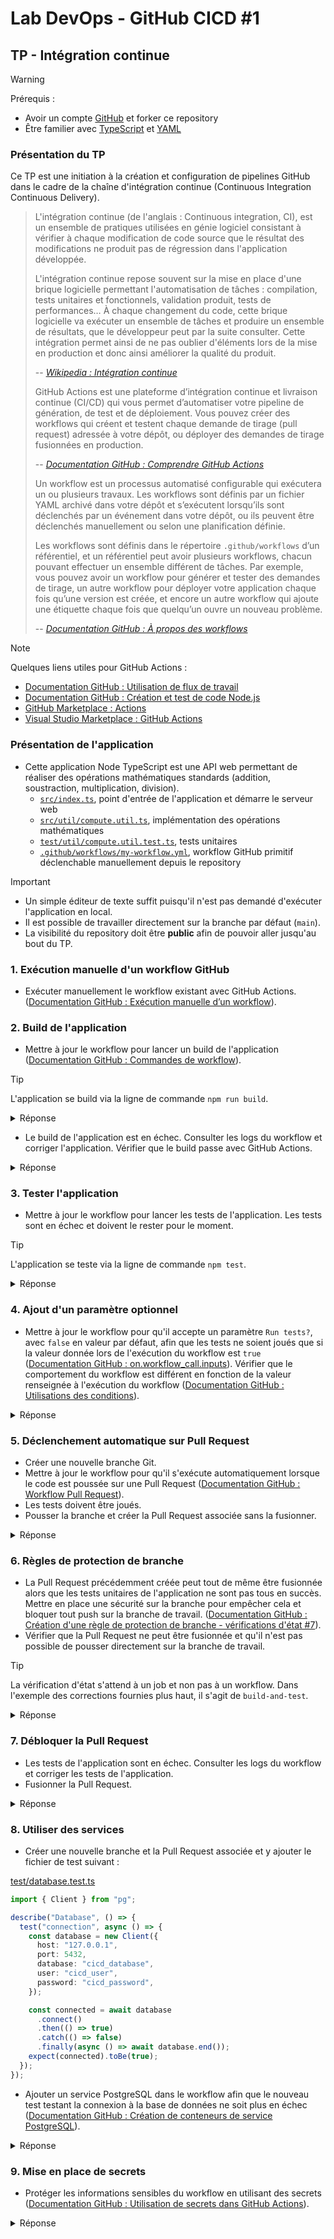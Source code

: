 # Lab DevOps - GitHub CICD #1 

## TP - Intégration continue

> [!WARNING]
> Prérequis :
>
> - Avoir un compte [GitHub](https://github.com/) et forker ce repository
> - Être familier avec [TypeScript](https://www.typescriptlang.org/) et [YAML](https://yaml.org/)

### Présentation du TP

Ce TP est une initiation à la création et configuration de pipelines GitHub dans le cadre de la chaîne d'intégration continue (Continuous Integration Continuous Delivery).

> L'intégration continue (de l'anglais : Continuous integration, CI), est un ensemble de pratiques utilisées en génie logiciel consistant à vérifier à chaque modification de code source que le résultat des modifications ne produit pas de régression dans l'application développée.
>
> L'intégration continue repose souvent sur la mise en place d'une brique logicielle permettant l'automatisation de tâches : compilation, tests unitaires et fonctionnels, validation produit, tests de performances… À chaque changement du code, cette brique logicielle va exécuter un ensemble de tâches et produire un ensemble de résultats, que le développeur peut par la suite consulter. Cette intégration permet ainsi de ne pas oublier d'éléments lors de la mise en production et donc ainsi améliorer la qualité du produit.
>
> -- <cite>[Wikipedia : Intégration continue](https://fr.wikipedia.org/wiki/Int%C3%A9gration_continue)</cite>
>
> GitHub Actions est une plateforme d’intégration continue et livraison continue (CI/CD) qui vous permet d’automatiser votre pipeline de génération, de test et de déploiement. Vous pouvez créer des workflows qui créent et testent chaque demande de tirage (pull request) adressée à votre dépôt, ou déployer des demandes de tirage fusionnées en production.
>
> -- <cite>[Documentation GitHub : Comprendre GitHub Actions](https://docs.github.com/fr/actions/learn-github-actions/understanding-github-actions#vue-densemble)</cite>
>
> Un workflow est un processus automatisé configurable qui exécutera un ou plusieurs travaux. Les workflows sont définis par un fichier YAML archivé dans votre dépôt et s’exécutent lorsqu’ils sont déclenchés par un événement dans votre dépôt, ou ils peuvent être déclenchés manuellement ou selon une planification définie.
>
> Les workflows sont définis dans le répertoire `.github/workflows` d’un référentiel, et un référentiel peut avoir plusieurs workflows, chacun pouvant effectuer un ensemble différent de tâches. Par exemple, vous pouvez avoir un workflow pour générer et tester des demandes de tirage, un autre workflow pour déployer votre application chaque fois qu’une version est créée, et encore un autre workflow qui ajoute une étiquette chaque fois que quelqu’un ouvre un nouveau problème.
>
> -- <cite>[Documentation GitHub : À propos des workflows](https://docs.github.com/fr/actions/using-workflows/about-workflows#about-workflows)</cite>

> [!NOTE]
> Quelques liens utiles pour GitHub Actions :
>
> - [Documentation GitHub : Utilisation de flux de travail](https://docs.github.com/en/actions/using-workflows)
> - [Documentation GitHub : Création et test de code Node.js](https://docs.github.com/en/actions/automating-builds-and-tests/building-and-testing-nodejs)
> - [GitHub Marketplace : Actions](https://github.com/marketplace?type=actions)
> - [Visual Studio Marketplace : GitHub Actions](https://marketplace.visualstudio.com/items?itemName=GitHub.vscode-github-actions)

### Présentation de l'application

- Cette application Node TypeScript est une API web permettant de réaliser des opérations mathématiques standards (addition, soustraction, multiplication, division).
  - [`src/index.ts`](src/index.ts), point d'entrée de l'application et démarre le serveur web
  - [`src/util/compute.util.ts`](src/util/compute.util.ts), implémentation des opérations mathématiques
  - [`test/util/compute.util.test.ts`](test/util/compute.util.test.ts), tests unitaires
  - [`.github/workflows/my-workflow.yml`](.github/workflows/my-workflow.yml), workflow GitHub primitif déclenchable manuellement depuis le repository

> [!IMPORTANT]
>
> - Un simple éditeur de texte suffit puisqu'il n'est pas demandé d'exécuter l'application en local.
> - Il est possible de travailler directement sur la branche par défaut (`main`).
> - La visibilité du repository doit être **public** afin de pouvoir aller jusqu'au bout du TP.

### 1. Exécution manuelle d'un workflow GitHub

- Exécuter manuellement le workflow existant avec GitHub Actions. ([Documentation GitHub : Exécution manuelle d’un workflow](https://docs.github.com/fr/actions/using-workflows/manually-running-a-workflow)).

### 2. Build de l'application

- Mettre à jour le workflow pour lancer un build de l'application ([Documentation GitHub : Commandes de workflow](https://docs.github.com/fr/actions/using-workflows/workflow-commands-for-github-actions)).

> [!TIP]
> L'application se build via la ligne de commande `npm run build`.

<details>
<summary>Réponse</summary>
<b>my-workflow.yml</b>

```yaml
name: Manual build
on:
  workflow_dispatch:

jobs:
  build:
    runs-on: ubuntu-latest

    steps:
      - name: Checkout repository
        uses: actions/checkout@v4

      - name: Set up Node.js
        uses: actions/setup-node@v4
        with:
          node-version: "16"

      - name: Install dependencies
        run: npm install

      - name: Build application
        run: npm run build
```

</details>

- Le build de l'application est en échec. Consulter les logs du workflow et corriger l'application. Vérifier que le build passe avec GitHub Actions.

<details>
<summary>Réponse</summary>
<b>index.ts</b>

```ts
...
app.get("/minus/:a/:b", (request: Request, response: Response) => {
  ...
  const b = parseInt(request.params.b);
  ...
});
...
```

</details>

### 3. Tester l'application

- Mettre à jour le workflow pour lancer les tests de l'application. Les tests sont en échec et doivent le rester pour le moment.

> [!TIP]
> L'application se teste via la ligne de commande `npm test`.

<details>
<summary>Réponse</summary>
<b>my-workflow.yml</b>

```yaml
name: Manual build & test
on:
  workflow_dispatch:

jobs:
  build-and-test:
    runs-on: ubuntu-latest

    steps:
      - name: Checkout repository
        uses: actions/checkout@v4

      - name: Set up Node.js
        uses: actions/setup-node@v4
        with:
          node-version: "16"

      - name: Install dependencies
        run: npm install

      - name: Build application
        run: npm run build

      - name: Test application
        run: npm test
```

</details>

### 4. Ajout d'un paramètre optionnel

- Mettre à jour le workflow pour qu'il accepte un paramètre `Run tests?`, avec `false` en valeur par défaut, afin que les tests ne soient joués que si la valeur donnée lors de l'exécution du workflow est `true` ([Documentation GitHub : on.workflow_call.inputs](https://docs.github.com/fr/enterprise-cloud@latest/actions/using-workflows/workflow-syntax-for-github-actions#onworkflow_callinputs)). Vérifier que le comportement du workflow est différent en fonction de la valeur renseignée à l'exécution du workflow ([Documentation GitHub : Utilisations des conditions](https://docs.github.com/fr/actions/using-jobs/using-conditions-to-control-job-execution)).

<details>
<summary>Réponse</summary>
<b>my-workflow.yml</b>

```yaml
name: Manual build & test
on:
  workflow_dispatch:
    inputs:
      run-tests:
        description: "Run tests?"
        required: true
        default: "false"

jobs:
  build-and-test:
    runs-on: ubuntu-latest

    steps:
      - name: Checkout repository
        uses: actions/checkout@v4

      - name: Set up Node.js
        uses: actions/setup-node@v4
        with:
          node-version: "16"

      - name: Install dependencies
        run: npm install

      - name: Build application
        run: npm run build

      - name: Test application
        if: ${{ github.event.inputs.run-tests == 'true' }}
        run: npm test
```

</details>

### 5. Déclenchement automatique sur Pull Request

- Créer une nouvelle branche Git.
- Mettre à jour le workflow pour qu'il s'exécute automatiquement lorsque le code est poussée sur une Pull Request ([Documentation GitHub : Workflow Pull Request](https://docs.github.com/fr/actions/using-workflows/events-that-trigger-workflows#pull_request)).
- Les tests doivent être joués.
- Pousser la branche et créer la Pull Request associée sans la fusionner.

<details>
<summary>Réponse</summary>
<b>my-workflow.yml</b>

```yaml
name: Manual or PR build & test
on:
  workflow_dispatch:
    inputs:
      run-tests:
        description: "Run tests?"
        required: true
        default: "false"
  pull_request:
    types: [opened, synchronize, reopened]

jobs:
  build-and-test:
    runs-on: ubuntu-latest

    steps:
      - name: Checkout repository
        uses: actions/checkout@v4

      - name: Set up Node.js
        uses: actions/setup-node@v4
        with:
          node-version: "16"

      - name: Install dependencies
        run: npm install

      - name: Build application
        run: npm run build

      - name: Test application
        if: ${{ github.event.inputs.run-tests == 'true' || github.event_name == 'pull_request' }}
        run: npm test
```

</details>

### 6. Règles de protection de branche

- La Pull Request précédemment créée peut tout de même être fusionnée alors que les tests unitaires de l'application ne sont pas tous en succès. Mettre en place une sécurité sur la branche pour empêcher cela et bloquer tout push sur la branche de travail. ([Documentation GitHub : Création d'une règle de protection de branche - vérifications d'état #7](https://docs.github.com/fr/repositories/configuring-branches-and-merges-in-your-repository/managing-protected-branches/managing-a-branch-protection-rule#creating-a-branch-protection-rule)).
- Vérifier que la Pull Request ne peut être fusionnée et qu'il n'est pas possible de pousser directement sur la branche de travail.

> [!TIP]
> La vérification d'état s'attend à un job et non pas à un workflow. Dans l'exemple des corrections fournies plus haut, il s'agit de `build-and-test`.

<details>
<summary>Réponse</summary>

- Aller dans **Settings > Branches**.
- Cliquer sur **Add classic branch protection rule**.
- Saisir le nom de votre branche sur laquelle les Pull Requests seront fusionnées.
- Cocher **Require a pull request before merging**.
- Cocher **Require status checks to pass before merging**.
  - Chercher le nom du job et l'ajouter.
- Cliquer sur le bouton **Create** tout en bas.
</details>

### 7. Débloquer la Pull Request

- Les tests de l'application sont en échec. Consulter les logs du workflow et corriger les tests de l'application.
- Fusionner la Pull Request.

<details>
<summary>Réponse</summary>
<b>compute.util.ts</b>

```ts
static minus(a: number, b: number): number {
  return a - b;
}
```

</details>

### 8. Utiliser des services

- Créer une nouvelle branche et la Pull Request associée et y ajouter le fichier de test suivant :

[test/database.test.ts](test/database.test.ts)

```ts
import { Client } from "pg";

describe("Database", () => {
  test("connection", async () => {
    const database = new Client({
      host: "127.0.0.1",
      port: 5432,
      database: "cicd_database",
      user: "cicd_user",
      password: "cicd_password",
    });

    const connected = await database
      .connect()
      .then(() => true)
      .catch(() => false)
      .finally(async () => await database.end());
    expect(connected).toBe(true);
  });
});
```

- Ajouter un service PostgreSQL dans le workflow afin que le nouveau test testant la connexion à la base de données ne soit plus en échec ([Documentation GitHub : Création de conteneurs de service PostgreSQL](https://docs.github.com/fr/actions/using-containerized-services/creating-postgresql-service-containers)).

<details>
<summary>Réponse</summary>
<b>my-workflow.yml</b>

```yaml
...
jobs:
  build-and-test:
    runs-on: ubuntu-latest
    services:
      postgres:
        image: postgres:latest
        env:
          POSTGRES_DB: "cicd_database"
          POSTGRES_USER: "cicd_user"
          POSTGRES_PASSWORD: "cicd_password"
        ports:
          - 5432:5432
        options: >-
          --health-cmd pg_isready
          --health-interval 10s
          --health-timeout 5s
          --health-retries 5
    ...
```

</details>

### 9. Mise en place de secrets

- Protéger les informations sensibles du workflow en utilisant des secrets ([Documentation GitHub : Utilisation de secrets dans GitHub Actions](https://docs.github.com/fr/actions/security-guides/using-secrets-in-github-actions)).

<details>
<summary>Réponse</summary>
<b>my-workflow.yml</b>

```yaml
---
POSTGRES_DB: ${{ secrets.CICD_POSTGRES_DB }}
POSTGRES_USER: ${{ secrets.CICD_POSTGRES_USER }}
POSTGRES_PASSWORD: ${{ secrets.CICD_POSTGRES_PASSWORD }}
```

- Aller dans **Settings > Secrets and variables > Actions**.
- Cliquer sur **New repository secret**.
- Saisir successivement les 3 secrets :
  - **CICD_POSTGRES_DB** : `cicd_database`
  - **CICD_POSTGRES_USER** : `cicd_user`
  - **CICD_POSTGRES_PASSWORD** : `cicd_password`

</details>
